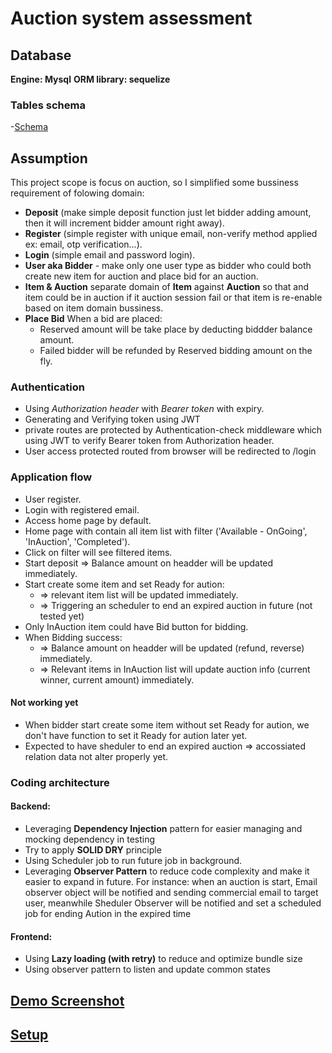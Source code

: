 # Auction system assessment

## Database
**Engine: Mysql**
**ORM library: sequelize**
### Tables schema
  -[Schema](server/src/sequelizer/schema.yml)

## Assumption
This project scope is focus on auction, so I simplified some bussiness requirement of folowing domain:
- **Deposit** (make simple deposit function just let bidder adding amount, then it will increment bidder amount right away).
- **Register** (simple register with unique email, non-verify method applied ex: email, otp verification...).
- **Login** (simple email and password login).
- **User aka Bidder** - make only one user type as bidder who could both create new item for auction and place bid for an auction.
- **Item & Auction** separate domain of **Item** against **Auction** so that and item could be in auction if it auction session fail or that item is re-enable based on item domain bussiness.
- **Place Bid** When a bid are placed:
  + Reserved amount will be take place by deducting biddder balance amount.
  + Failed bidder will be refunded by Reserved bidding amount on the fly.
### Authentication
- Using *Authorization header* with *Bearer token* with expiry.
- Generating and Verifying token using JWT
- private routes are protected by Authentication-check middleware which using JWT to verify Bearer token from Authorization header.
- User access protected routed from browser will be redirected to /login
### Application flow
- User register.
- Login with registered email.
- Access home page by default.
- Home page with contain all item list with filter ('Available - OnGoing', 'InAuction', 'Completed').
- Click on filter will see filtered items.
- Start deposit => Balance amount on headder will be updated immediately.
- Start create some item and set Ready for aution:
  + => relevant item list will be updated immediately.
  + => Triggering an scheduler to end an expired auction in future (not tested yet)
- Only InAuction item could have Bid button for bidding.
- When Bidding success:
  + => Balance amount on headder will be updated (refund, reverse) immediately.
  + => Relevant items in InAuction list will update auction info (current winner, current amount) immediately.
#### Not working yet
- When bidder start create some item without set Ready for aution, we don't have function to set it Ready for aution later yet.
- Expected to have sheduler to end an expired auction => accossiated relation data not alter properly yet.
### Coding architecture
#### Backend:
- Leveraging **Dependency Injection** pattern for easier managing and mocking dependency in testing
- Try to apply **SOLID DRY** principle
- Using Scheduler job to run future job in background.
- Leveraging **Observer Pattern** to reduce code complexity and make it easier to expand in future. For instance: when an auction is start, Email observer object will be notified and sending commercial email to target user, meanwhile Sheduler Observer will be notified and set a scheduled job for ending Aution in the expired time
#### Frontend:
- Using **Lazy loading (with retry)** to reduce and optimize bundle size
- Using observer pattern to listen and update common states

## [Demo Screenshot](https://www.awesomescreenshot.com/video/18994200?key=1b915050396e05b4f4e7f1137a73ca8d)

## [Setup](README.md)
